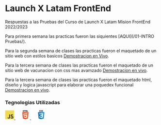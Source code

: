 # Launch X Latam FrontEnd

Respuestas a las Pruebas del Curso de Launch X Latam Mision FrontEnd 2022/2023

Para primera semana las practicas fueron las siquientes [AQUI](/01-INTRO Pruebas/).

Para la segunda semana de clases las practicas fueron el maquetado de un sitio web con estilos basicos [Demostracion en Vivo](https://luisrondon11.github.io/Launch_X_Latam_FrontEnd/02-HTML/index.html).

Para la tercera semana de clases las practicas fueron el maquetado de un sitio web de vacunacion con css mas avamzado [Demostracion en vivo](https://luisrondon11.github.io/Launch_X_Latam_FrontEnd/03-CSS/index.html).

Para la tercera semana de clases las practicas fueron el maquetado html, diseño y logica javascript para elaborar una poquedex funcional [Demostracion en vivo](https://luisrondon11.github.io/Launch_X_Latam_FrontEnd/04-JS/index.html).

### Tegnologias Utilizadas
<a href="https://developer.mozilla.org/en-US/docs/Web/JavaScript" target="_blank" rel="noreferrer"> <img src="https://raw.githubusercontent.com/devicons/devicon/master/icons/javascript/javascript-original.svg" alt="javascript" width="30" height="30"/> </a>  &emsp;   <a href="https://www.w3.org/html/" target="_blank" rel="noreferrer"> <img src="https://raw.githubusercontent.com/devicons/devicon/master/icons/html5/html5-original-wordmark.svg" alt="html5" width="30" height="30"/> </a>  &emsp;   <a href="https://www.w3schools.com/css/" target="_blank" rel="noreferrer"> <img src="https://raw.githubusercontent.com/devicons/devicon/master/icons/css3/css3-original-wordmark.svg" alt="css3" width="30" height="30"/> </a>

